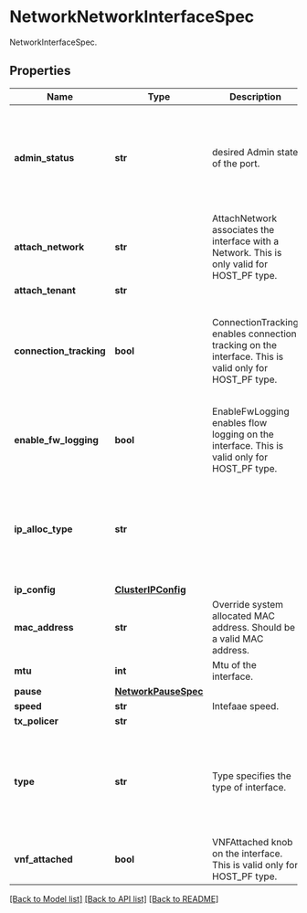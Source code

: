 # NetworkNetworkInterfaceSpec

NetworkInterfaceSpec.
## Properties
Name | Type | Description | Notes
------------ | ------------- | ------------- | -------------
**admin_status** | **str** | desired Admin state of the port. | [optional]  if omitted the server will use the default value of "up"
**attach_network** | **str** | AttachNetwork associates the interface with a Network. This is only valid for HOST_PF type. | [optional] 
**attach_tenant** | **str** |  | [optional] 
**connection_tracking** | **bool** | ConnectionTracking enables connection tracking on the interface. This is valid only for HOST_PF type. | [optional]  if omitted the server will use the default value of False
**enable_fw_logging** | **bool** | EnableFwLogging enables flow logging on the interface. This is valid only for HOST_PF type. | [optional] 
**ip_alloc_type** | **str** |  | [optional]  if omitted the server will use the default value of "none"
**ip_config** | [**ClusterIPConfig**](ClusterIPConfig.md) |  | [optional] 
**mac_address** | **str** | Override system allocated MAC address. Should be a valid MAC address. | [optional] 
**mtu** | **int** | Mtu of the interface. | [optional] 
**pause** | [**NetworkPauseSpec**](NetworkPauseSpec.md) |  | [optional] 
**speed** | **str** | Intefaae speed. | [optional] 
**tx_policer** | **str** |  | [optional] 
**type** | **str** | Type specifies the type of interface. | [optional]  if omitted the server will use the default value of "none"
**vnf_attached** | **bool** | VNFAttached knob on the interface. This is valid only for HOST_PF type. | [optional] 

[[Back to Model list]](../README.md#documentation-for-models) [[Back to API list]](../README.md#documentation-for-api-endpoints) [[Back to README]](../README.md)


